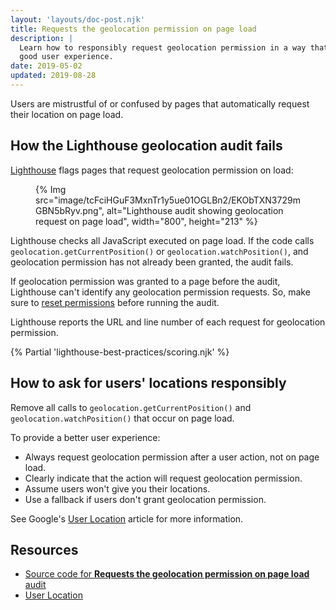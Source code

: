 ```yaml
---
layout: 'layouts/doc-post.njk'
title: Requests the geolocation permission on page load
description: |
  Learn how to responsibly request geolocation permission in a way that provides
  good user experience.
date: 2019-05-02
updated: 2019-08-28
---
```


Users are mistrustful of or confused by pages
that automatically request their location on page load.

## How the Lighthouse geolocation audit fails

[Lighthouse](/docs/lighthouse/overview/) flags pages that request geolocation permission on load:

<figure>
  {% Img src="image/tcFciHGuF3MxnTr1y5ue01OGLBn2/EKObTXN3729mGBN5bRyv.png", alt="Lighthouse audit showing geolocation request on page load", width="800", height="213" %}
</figure>

Lighthouse checks all JavaScript executed on page load.
If the code calls `geolocation.getCurrentPosition()` or `geolocation.watchPosition()`,
and geolocation permission has not already been granted, the audit fails.

If geolocation permission was granted to a page before the audit,
Lighthouse can't identify any geolocation permission requests.
So, make sure to [reset permissions](https://support.google.com/chrome/answer/6148059)
before running the audit.

Lighthouse reports the URL and line number
of each request for geolocation permission.

{% Partial 'lighthouse-best-practices/scoring.njk' %}

## How to ask for users' locations responsibly
Remove all calls to `geolocation.getCurrentPosition()` and
`geolocation.watchPosition()` that occur on page load.

To provide a better user experience:
- Always request geolocation permission after a user action,
not on page load.
- Clearly indicate that the action will request geolocation permission.
- Assume users won't give you their locations.
- Use a fallback if users don't grant geolocation permission.


See Google's
[User Location](https://developers.google.com/web/fundamentals/native-hardware/user-location/)
article for more information.

## Resources

- [Source code for **Requests the geolocation permission on page load** audit](https://github.com/GoogleChrome/lighthouse/blob/main/core/audits/dobetterweb/geolocation-on-start.js)
- [User Location](https://developers.google.com/web/fundamentals/native-hardware/user-location/)
